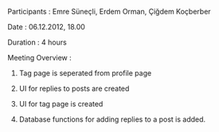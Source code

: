 Participants : Emre Süneçli, Erdem Orman, Çiğdem Koçberber

Date : 06.12.2012, 18.00

Duration : 4 hours

Meeting Overview :

1) Tag page is seperated from profile page

2) UI for replies to posts are created

3) UI for tag page is created


4) Database functions for adding replies to a post is added.